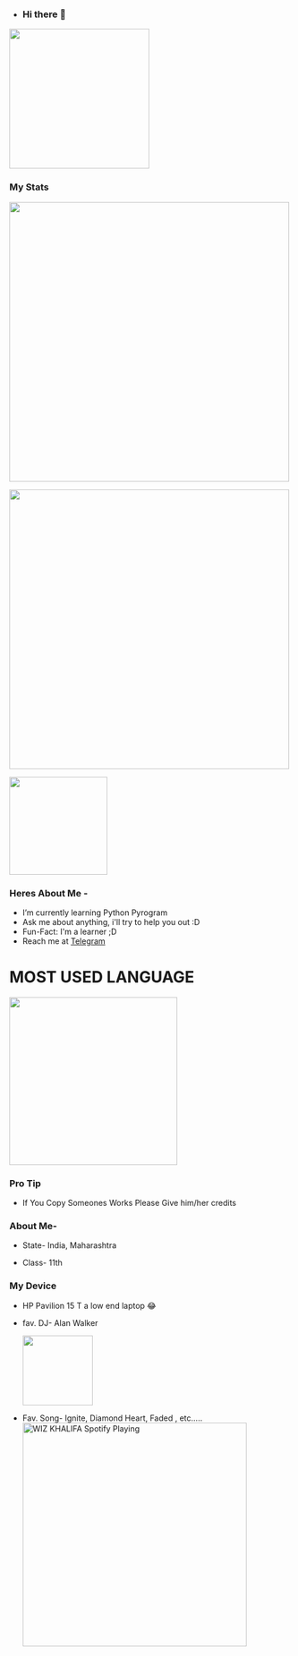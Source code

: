 - ### Hi there 👋

<img align='centre' src='https://media1.tenor.com/images/73c30c771d758437b67f727452b73f4e/tenor.gif' width='250"'>

### My Stats
<img src='https://github-readme-stats.vercel.app/api?username=Kartikay22&show_icons=true&theme=midnight-purple' width='500"'></p>

<img src='https://github-readme-streak-stats.herokuapp.com/?user=Kartikay22&theme=midnight-purple&show_icon=true' width='500"'></p> <img src='https://komarev.com/ghpvc/?username=Kartikay22&label=My%20Profile%20Views&color=blueviolet&style=plastic' width='175"'></p>


### Heres About Me -

- I’m currently learning Python Pyrogram
- Ask me about anything, i'll try to help you out :D
- Fun-Fact: I'm a learner ;D
- Reach me at [Telegram](https://t.me/Kartikay_bhasin)


# MOST USED LANGUAGE

<img src='https://github-readme-stats.vercel.app/api/top-langs/?username=Kartikay22&theme=midnight-purple' width='300"' height='300"'></p><p align ="middle">

### Pro Tip

- If You Copy Someones Works Please Give him/her credits

### About Me-

- State- India, Maharashtra

- Class- 11th

### My Device

- HP Pavilion 15 T a low end laptop 😂

- fav. DJ- Alan Walker <p align='centre'><a href='https://www.instagram.com/alanwalkermusic/'><img src='https://telegra.ph/file/379a29bcd73a448e0aa33.jpg' width='125"'></a></p>

- Fav. Song- Ignite, Diamond Heart, Faded , etc.....
  <img align="bottom" src="https://now-playing-codestackr.vercel.app/api/spotify-playing" alt="WIZ KHALIFA Spotify Playing" width="400" />
